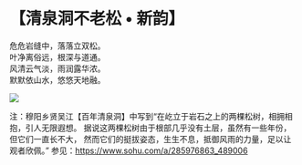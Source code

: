 # 【清泉洞不老松 • 新韵】

危危岩缝中，落落立双松。  
叶净离俗远，根深与道通。  
风清云气淡，雨润露华浓。  
默默依山水，悠悠天地融。  

![](11.jpg)

注：穆阳乡贤吴江【百年清泉洞】中写到“在屹立于岩石之上的两棵松树，相拥相抱，引人无限遐想。
据说这两棵松树由于根部几乎没有土层，虽然有一些年份，但它们一直长不大，
然而它们的挺拔姿态，生生不息，抵御风雨的力量，足以让观者欣佩。”
参见：https://www.sohu.com/a/285976863_489006
